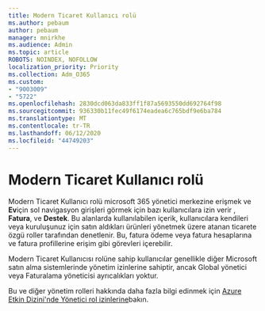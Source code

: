 ```yaml
---
title: Modern Ticaret Kullanıcı rolü
ms.author: pebaum
author: pebaum
manager: mnirkhe
ms.audience: Admin
ms.topic: article
ROBOTS: NOINDEX, NOFOLLOW
localization_priority: Priority
ms.collection: Adm_O365
ms.custom:
- "9003009"
- "5722"
ms.openlocfilehash: 2830dcd063da833ff1f87a5693550dd692764f98
ms.sourcegitcommit: 936330b11fec49f6174eadea6c765bdf9e6ba784
ms.translationtype: MT
ms.contentlocale: tr-TR
ms.lasthandoff: 06/12/2020
ms.locfileid: "44749203"
---
```

# <a name="modern-commerce-user-role"></a>Modern Ticaret Kullanıcı rolü

Modern Ticaret Kullanıcı rolü microsoft 365 yönetici merkezine erişmek ve **Ev**için sol navigasyon girişleri görmek için bazı kullanıcılara izin verir , **Fatura**, ve **Destek**. Bu alanlarda kullanılabilen içerik, kullanıcılara kendileri veya kuruluşunuz için satın aldıkları ürünleri yönetmek üzere atanan ticarete özgü roller tarafından denetlenir. Bu, fatura ödeme veya fatura hesaplarına ve fatura profillerine erişim gibi görevleri içerebilir.

Modern Ticaret Kullanıcısı rolüne sahip kullanıcılar genellikle diğer Microsoft satın alma sistemlerinde yönetim izinlerine sahiptir, ancak Global yönetici veya Faturalama yöneticisi ayrıcalıkları yoktur.

Bu ve diğer yönetim rolleri hakkında daha fazla bilgi edinmek için [Azure Etkin Dizini'nde Yönetici rol izinlerine](https://docs.microsoft.com/azure/active-directory/users-groups-roles/directory-assign-admin-roles#modern-commerce-administrator)bakın.